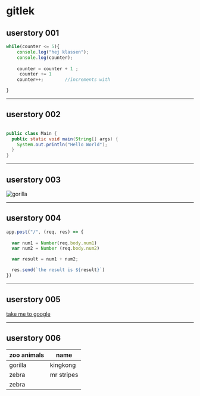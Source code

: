 

# gitlek
userstory 001 
-----------------------------------
``` javascript
while(counter <= 5){
    console.log("hej klassen");
    console.log(counter);
    
    counter = counter + 1 ;
     counter += 1
    counter++;        //increments with

}
```
-----------------------------------



userstory 002
-----------------------------------
```java

public class Main {
  public static void main(String[] args) {
    System.out.println("Hello World");
  }
}
```
--------------------------------------




userstory 003
-------------------------------------

<img src="https://images.ctfassets.net/vyz35actmxi5/4VFOQSFMjTiBfsbyiAoKaa/8da3194ba65c64bdb2da79c6a1244361/gorilla-mobil.jpg?q=30" alt="gorilla">





--------------------------------------



userstory 004
----------------------------------------
```javascript
app.post("/", (req, res) => {
  
  var num1 = Number(req.body.num1)
  var num2 = Number (req.body.num2)

  var result = num1 + num2;

  res.send(`the result is ${result}`)
})
```
----------------------------------------


userstory 005
-------------------------------------

<a href="https://www.google.se">take me to google</a>


-------------------------------------

userstory 006
-----------------------------------------

|zoo animals |    name    |
|------------| ---------- |
| gorilla    |  kingkong  |
| zebra      | mr stripes |
| zebra      |
